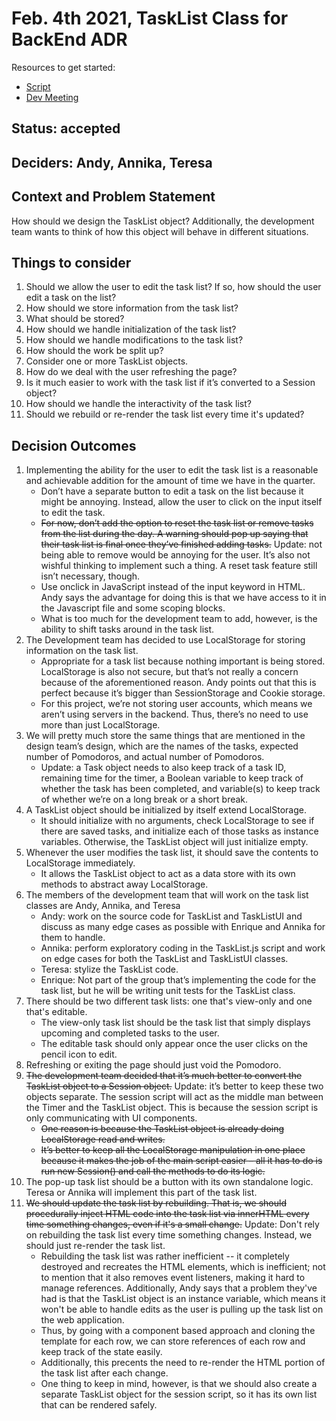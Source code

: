 # Feb. 4th 2021, TaskList Class for BackEnd ADR

Resources to get started:

- [Script](https://github.com/DonaldWolfson/cse110-w21-group29/blob/main/source/js/TaskListUI.js)
- [Dev Meeting](https://github.com/DonaldWolfson/cse110-w21-group29/blob/main/admin/meetings/020421-dev.md)

## Status: accepted

## Deciders: Andy, Annika, Teresa

## Context and Problem Statement

How should we design the TaskList object? Additionally, the development team wants to think of how this object will behave in different situations.

## Things to consider

1.	Should we allow the user to edit the task list? If so, how should the user edit a task on the list?
2.	How should we store information from the task list?
3.	What should be stored?
4.	How should we handle initialization of the task list?
5.	How should we handle modifications to the task list?
6.	How should the work be split up?
7.	Consider one or more TaskList objects.
8.	How do we deal with the user refreshing the page?
9.	Is it much easier to work with the task list if it’s converted to a Session object?
10.	How should we handle the interactivity of the task list?
11.	Should we rebuild or re-render the task list every time it's updated?

## Decision Outcomes

1.	Implementing the ability for the user to edit the task list is a reasonable and achievable addition for the amount of time we have in the quarter.
    - Don’t have a separate button to edit a task on the list because it might be annoying. Instead, allow the user to click on the input itself to edit the task.
    - ~~For now, don’t add the option to reset the task list or remove tasks from the list during the day. A warning should pop up saying that their task list is final once they’ve finished adding tasks.~~ Update: not being able to remove would be annoying for the user. It’s also not wishful thinking to implement such a thing. A reset task feature still isn’t necessary, though.
    - Use onclick in JavaScript instead of the input keyword in HTML. Andy says the advantage for doing this is that we have access to it in the Javascript file and some scoping blocks.
    - What is too much for the development team to add, however, is the ability to shift tasks around in the task list.
2. The Development team has decided to use LocalStorage for storing information on the task list.
    - Appropriate for a task list because nothing important is being stored. LocalStorage is also not secure, but that’s not really a concern because of the aforementioned reason. Andy points out that this is perfect because it’s bigger than SessionStorage and Cookie storage. 
    - For this project, we’re not storing user accounts, which means we aren’t using servers in the backend. Thus, there’s no need to use more than just LocalStorage.
3. We will pretty much store the same things that are mentioned in the design team’s design, which are the names of the tasks, expected number of Pomodoros, and actual number of Pomodoros.
    - Update: a Task object needs to also keep track of a task ID, remaining time for the timer, a Boolean variable to keep track of whether the task has been completed, and variable(s) to keep track of whether we’re on a long break or a short break. 
4. A TaskList object should be initialized by itself extend LocalStorage.
    - It should initialize with no arguments, check LocalStorage to see if there are saved tasks, and initialize each of those tasks as instance variables. Otherwise, the TaskList object will just initialize empty.
5. Whenever the user modifies the task list, it should save the contents to LocalStorage immediately.
    - It allows the TaskList object to act as a data store with its own methods to abstract away LocalStorage.
6. The members of the development team that will work on the task list classes are Andy, Annika, and Teresa
    - Andy: work on the source code for TaskList and TaskListUI and discuss as many edge cases as possible with Enrique and Annika for them to handle.
    - Annika: perform exploratory coding in the TaskList.js script and work on edge cases for both the TaskList and TaskListUI classes.
    - Teresa: stylize the TaskList code.
    - Enrique: Not part of the group that’s implementing the code for the task list, but he will be writing unit tests for the TaskList class.
7. There should be two different task lists: one that's view-only and one that's editable.
    - The view-only task list should be the task list that simply displays upcoming and completed tasks to the user.
    - The editable task should only appear once the user clicks on the pencil icon to edit.
8. Refreshing or exiting the page should just void the Pomodoro.
9. ~~The development team decided that it’s much better to convert the TaskList object to a Session object.~~ Update: it’s better to keep these two objects separate. The session script will act as the middle man between the Timer and the TaskList object. This is because the session script is only communicating with UI components.
    - ~~One reason is because the TaskList object is already doing LocalStorage read and writes.~~
    - ~~It’s better to keep all the LocalStorage manipulation in one place because it makes the job of the main script easier – all it has to do is run new Session() and call the methods to do its logic.~~
10. The pop-up task list should be a button with its own standalone logic. Teresa or Annika will implement this part of the task list.
11. ~~We should update the task list by rebuilding. That is, we should procedurally inject HTML code into the task list via innerHTML every time something changes, even if it's a small change.~~ Update: Don't rely on rebuilding the task list every time something changes. Instead, we should just re-render the task list.
    - Rebuilding the task list was rather inefficient -- it completely destroyed and recreates the HTML elements, which is inefficient; not to mention that it also removes event listeners, making it hard to manage references. Additionally, Andy says that a problem they've had is that the TaskList object is an instance variable, which means it won't be able to handle edits as the user is pulling up the task list on the web application.
    - Thus, by going with a component based approach and cloning the template for each row, we can store references of each row and keep track of the state easily.
    - Additionally, this precents the need to re-render the HTML portion of the task list after each change.
    - One thing to keep in mind, however, is that we should also create a separate TaskList object for the session script, so it has its own list that can be rendered safely.

